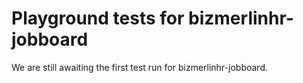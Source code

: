 # Playground tests for bizmerlinhr-jobboard
We are still awaiting the first test run for bizmerlinhr-jobboard.
